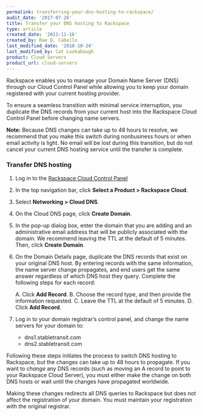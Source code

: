 ```yaml
---
permalink: transferring-your-dns-hosting-to-rackspace/
audit_date: '2017-07-26'
title: Transfer your DNS hosting to Rackspace
type: article
created_date: '2011-11-16'
created_by: Rae D. Cabello
last_modified_date: '2018-10-24'
last_modified_by: Cat Lookabaugh
product: Cloud Servers
product_url: cloud-servers
---
```


Rackspace enables you to manage your Domain Name Server (DNS) through our Cloud
Control Panel while allowing you to keep your domain registered with your
current hosting provider.

To ensure a seamless transition with minimal service interruption, you duplicate
the DNS records from your current host into the Rackspace Cloud Control Panel
before changing name servers.

**Note:** Because DNS changes can take up to 48 hours to resolve, we recommend
that you make this switch during nonbusiness hours or when email activity is
light. No email will be lost during this transition, but do not cancel your
current DNS hosting service until the transfer is complete.

### Transfer DNS hosting

1.  Log in to the [Rackspace Cloud Control Panel](https://login.rackspace.com)

2.  In the top navigation bar, click **Select a Product > Rackspace Cloud**.

3.  Select **Networking > Cloud DNS**.

4.  On the Cloud DNS page, click **Create Domain**.

5.  In the pop-up dialog box, enter the domain that you are adding and an
administrative email address that will be publicly associated with the domain.
We recommend leaving the TTL at the default of 5 minutes.  Then, click
**Create Domain**.

6. On the Domain Details page, duplicate the DNS records that exist on your
original DNS host. By entering records with the same information, the name
server change propagates, and end users get the same answer regardless of which
DNS host they query. Complete the following steps for each record:

	A.  Click **Add Record**.
	B.  Choose the record type, and then provide the information requested.
	C.  Leave the TTL at the default of 5 minutes.
	D.  Click **Add Record**.

7. Log in to your domain registrar’s control panel, and change the name servers
for your domain to:
    - dns1.stabletransit.com
    - dns2.stabletransit.com

Following these steps initiates the process to switch DNS hosting to
Rackspace, but the changes can take up to 48 hours to propagate.  If you want
to *change* any DNS records (such as moving an A record to point to your
Rackspace Cloud Server), you must either make the change on both DNS hosts or
wait until the changes have propagated worldwide.

Making these changes redirects all DNS queries to Rackspace but does not
affect the registration of your domain.  You must maintain your registration
with the original registrar.


